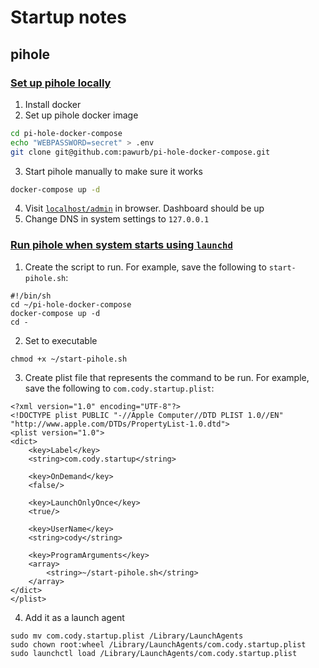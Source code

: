 # Startup notes
## pihole
### [Set up pihole locally](https://pawelurbanek.com/pihole-local-computer)

1. Install docker
2. Set up pihole docker image

```sh
cd pi-hole-docker-compose
echo "WEBPASSWORD=secret" > .env
git clone git@github.com:pawurb/pi-hole-docker-compose.git
```

3. Start pihole manually to make sure it works

```sh
docker-compose up -d
```

4. Visit [`localhost/admin`](http://localhost/admin/) in browser. Dashboard should be up
5. Change DNS in system settings to `127.0.0.1`

### [Run pihole when system starts using `launchd`](https://www.karltarvas.com/2020/09/11/macos-run-script-on-startup.html)

1. Create the script to run. For example, save the following to `start-pihole.sh`:

```
#!/bin/sh
cd ~/pi-hole-docker-compose
docker-compose up -d
cd -
```

2. Set to executable

```
chmod +x ~/start-pihole.sh
```

3. Create plist file that represents the command to be run. For example, save the following to `com.cody.startup.plist`:

```
<?xml version="1.0" encoding="UTF-8"?>
<!DOCTYPE plist PUBLIC "-//Apple Computer//DTD PLIST 1.0//EN" "http://www.apple.com/DTDs/PropertyList-1.0.dtd">
<plist version="1.0">
<dict>
    <key>Label</key>
    <string>com.cody.startup</string>

    <key>OnDemand</key>
    <false/>

    <key>LaunchOnlyOnce</key>
    <true/>

    <key>UserName</key>
    <string>cody</string>

    <key>ProgramArguments</key>
    <array>
		<string>~/start-pihole.sh</string>
    </array>
</dict>
</plist>
```

4. Add it as a launch agent

```
sudo mv com.cody.startup.plist /Library/LaunchAgents
sudo chown root:wheel /Library/LaunchAgents/com.cody.startup.plist
sudo launchctl load /Library/LaunchAgents/com.cody.startup.plist
```
